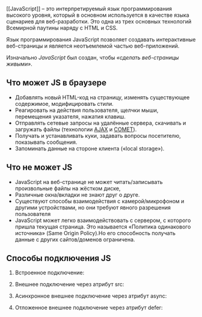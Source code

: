 [[JavaScript]] – это интерпретируемый язык программирования высокого уровня, который в основном используется в качестве языка сценариев для веб-разработки. Это одна из трех основных технологий Всемирной паутины наряду с HTML и CSS.

Язык программирования JavaScript позволяет создавать интерактивные веб-страницы и является неотъемлемой частью веб-приложений.

Изначально _JavaScript_ был создан, чтобы _«сделать веб-страницы живыми»_.



## Что может JS в браузере
- Добавлять новый HTML-код на страницу, изменять существующее содержимое, модифицировать стили.
- Реагировать на действия пользователя, щелчки мыши, перемещения указателя, нажатия клавиш.
- Отправлять сетевые запросы на удалённые сервера, скачивать и загружать файлы (технологии [AJAX](https://ru.wikipedia.org/wiki/AJAX) и [COMET](https://ru.wikipedia.org/wiki/Comet_(%D0%BF%D1%80%D0%BE%D0%B3%D1%80%D0%B0%D0%BC%D0%BC%D0%B8%D1%80%D0%BE%D0%B2%D0%B0%D0%BD%D0%B8%D0%B5))).
- Получать и устанавливать куки, задавать вопросы посетителю, показывать сообщения.
- Запоминать данные на стороне клиента («local storage»).
## Что не может JS
- JavaScript на веб-странице не может читать/записывать произвольные файлы на жёстком диске,
- Различные окна/вкладки не знают друг о друге.
- Существуют способы взаимодействия с камерой/микрофоном и другими устройствами, но они требуют явного разрешения пользователя
- JavaScript может легко взаимодействовать с сервером, с которого пришла текущая страница. Это называется «Политика одинакового источника» (Same Origin Policy).Но его способность получать данные с других сайтов/доменов ограничена.
## Способы подключения JS
1. Встроенное подключение:
<script>
    // Ваш JavaScript код здесь
</script>


2. Внешнее подключение через атрибут src:
<script src="script.js"></script>


3. Асинхронное внешнее подключение через атрибут async:
<script src="script.js" async></script>


4. Отложенное внешнее подключение через атрибут defer:
<script src="script.js" defer></script>